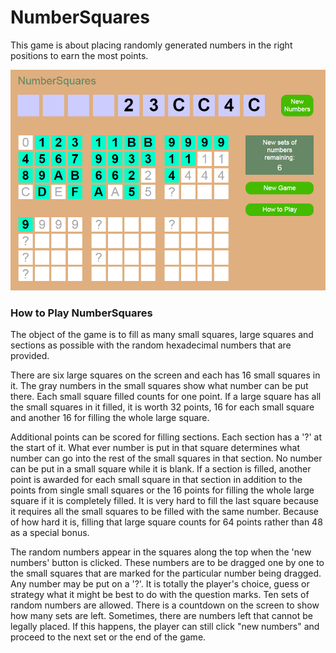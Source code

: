 # NumberSquares
This game is about placing randomly generated numbers in the right positions to earn the most points.

![alt text](NS_screenshot_May2016.png "May 2016 Screenshot of NumberSquares Game")

### How to Play NumberSquares

The object of the game is to fill as many small squares, large squares and sections as possible with the random hexadecimal numbers that are provided.

There are six large squares on the screen and each has 16 small squares in it.  The gray numbers in the small squares show what number can be put there.  Each small square filled counts for one point.  If a large square has all the small squares in it filled, it is worth 32 points, 16 for each small square and another 16 for filling the whole large square.

Additional points can be scored for filling sections.  Each section has a '?' at the start of it.  What ever number is put in that square determines what number can go into the rest of the small squares in that section.  No number can be put in a small square while it is blank.  If a section is filled, another point is awarded for each small square in that section in addition to the points from single small squares or the 16 points for filling the whole large square if it is completely filled.  It is very hard to fill the last square because it requires all the small squares to be filled with the same number.  Because of how hard it is, filling that large square counts for 64 points rather than 48 as a special bonus.

The random numbers appear in the squares along the top when the 'new numbers' button is clicked.  These numbers are to be dragged one by one to the small squares that are marked for the particular number being dragged.  Any number may be put on a '?'.  It is totally the player's choice, guess or strategy what it might be best to do with the question marks.  Ten sets of random numbers are allowed.  There is a countdown on the screen to show how many sets are left.  Sometimes, there are numbers left that cannot be legally placed.  If this happens, the player can still click "new numbers" and proceed to the next set or the end of the game.